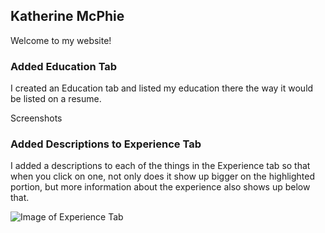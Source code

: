 ## Katherine McPhie

Welcome to my website!

### Added Education Tab

I created an Education tab and listed my education there the way it would be listed on a resume.

Screenshots

### Added Descriptions to Experience Tab

I added a descriptions to each of the things in the Experience tab so that when you click on one, not only does it show up bigger on the highlighted portion, but more information about the experience also shows up below that.

![Image of Experience Tab]("../../src/assets/experience_tab_ss.png")
